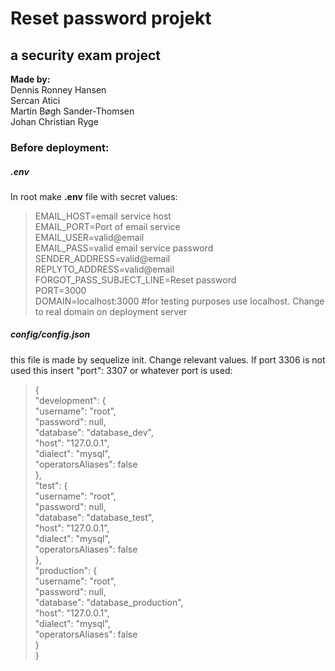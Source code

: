 # Reset password projekt
## a security exam project
**Made by:**  
Dennis Ronney Hansen  
Sercan Atici  
Martin Bøgh Sander-Thomsen  
Johan Christian Ryge  

### Before deployment:
##### .env
In root make **.env** file with secret values:

>EMAIL_HOST=email service host  
EMAIL_PORT=Port of email service  
EMAIL_USER=valid@email  
EMAIL_PASS=valid email service password  
SENDER_ADDRESS=valid@email  
REPLYTO_ADDRESS=valid@email  
FORGOT_PASS_SUBJECT_LINE=Reset password  
PORT=3000  
DOMAIN=localhost:3000   #for testing purposes use localhost. Change to real domain on deployment server


##### config/config.json  
this file is made by sequelize init. Change relevant values. If port 3306 is not used this insert
"port": 3307 or whatever port is used:  
>{  
  "development": {  
    "username": "root",  
    "password": null,  
    "database": "database_dev",  
    "host": "127.0.0.1",  
    "dialect": "mysql",  
    "operatorsAliases": false  
  },  
  "test": {  
    "username": "root",  
    "password": null,  
    "database": "database_test",  
    "host": "127.0.0.1",  
    "dialect": "mysql",  
    "operatorsAliases": false  
  },  
  "production": {  
    "username": "root",  
    "password": null,  
    "database": "database_production",  
    "host": "127.0.0.1",  
    "dialect": "mysql",  
    "operatorsAliases": false  
  }  
}  
